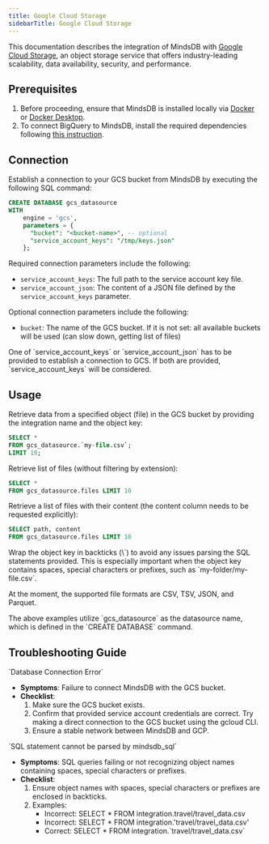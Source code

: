 ```yaml
---
title: Google Cloud Storage
sidebarTitle: Google Cloud Storage
---
```


This documentation describes the integration of MindsDB with [Google Cloud Storage](https://cloud.google.com/storage), an object storage service that offers industry-leading scalability, data availability, security, and performance.

## Prerequisites

1. Before proceeding, ensure that MindsDB is installed locally via [Docker](/setup/self-hosted/docker) or [Docker Desktop](/setup/self-hosted/docker-desktop).
2. To connect BigQuery to MindsDB, install the required dependencies following [this instruction](/setup/self-hosted/docker#install-dependencies).

## Connection

Establish a connection to your GCS bucket from MindsDB by executing the following SQL command:

```sql
CREATE DATABASE gcs_datasource
WITH
    engine = 'gcs',
    parameters = {
      "bucket": "<bucket-name>", -- optional
      "service_account_keys": "/tmp/keys.json"
    };
```

Required connection parameters include the following:

- `service_account_keys`: The full path to the service account key file.
- `service_account_json`: The content of a JSON file defined by the `service_account_keys` parameter.

Optional connection parameters include the following:

* `bucket`: The name of the GCS bucket. If it is not set: all available buckets will be used (can slow down, getting list of files)

<Note>
  One of `service_account_keys` or `service_account_json` has to be provided to
  establish a connection to GCS. If both are provided, `service_account_keys` will be considered.
</Note>

## Usage

Retrieve data from a specified object (file) in the GCS bucket by providing the integration name and the object key:

```sql
SELECT *
FROM gcs_datasource.`my-file.csv`;
LIMIT 10;
```

Retrieve list of files (without filtering by extension):

```sql
SELECT *
FROM gcs_datasource.files LIMIT 10
```

Retrieve a list of files with their content (the content column needs to be requested explicitly):

```sql
SELECT path, content
FROM gcs_datasource.files LIMIT 10
```

<Tip>
Wrap the object key in backticks (\`) to avoid any issues parsing the SQL statements provided. This is especially important when the object key contains spaces, special characters or prefixes, such as `my-folder/my-file.csv`.

At the moment, the supported file formats are CSV, TSV, JSON, and Parquet. 
</Tip>

<Note>
The above examples utilize `gcs_datasource` as the datasource name, which is defined in the `CREATE DATABASE` command.
</Note>

## Troubleshooting Guide

<Warning>
`Database Connection Error`

* **Symptoms**: Failure to connect MindsDB with the GCS bucket.
* **Checklist**:
    1. Make sure the GCS bucket exists.
    2. Confirm that provided service account credentials are correct. Try making a direct connection to the GCS bucket using the gcloud CLI.
    3. Ensure a stable network between MindsDB and GCP.
</Warning>

<Warning>
`SQL statement cannot be parsed by mindsdb_sql`

* **Symptoms**: SQL queries failing or not recognizing object names containing spaces, special characters or prefixes.
* **Checklist**:
    1. Ensure object names with spaces, special characters or prefixes are enclosed in backticks.
    2. Examples:
        * Incorrect: SELECT * FROM integration.travel/travel_data.csv
        * Incorrect: SELECT * FROM integration.'travel/travel_data.csv'
        * Correct: SELECT * FROM integration.\`travel/travel_data.csv\`
</Warning>